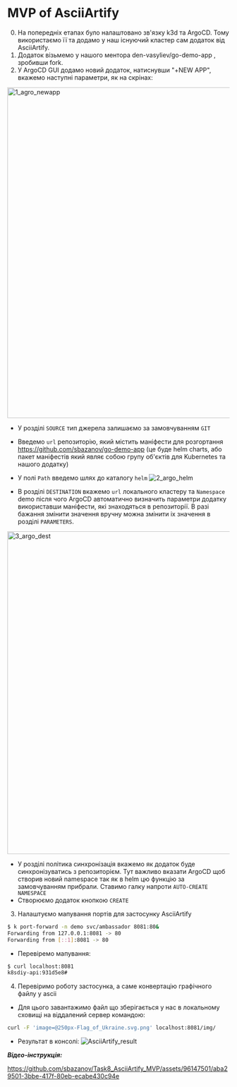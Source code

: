 # MVP of AsciiArtify

0. На попередніх етапах було налаштовано зв'язку k3d та ArgoCD. Тому використаємо її та додамо у наш існуючий кластер сам додаток від AsciiArtify.
1. Додаток візьмемо у нашого ментора den-vasyliev/go-demo-app , зробивши fork.
2. У ArgoCD GUI додамо новий додаток, натиснувши "+NEW APP", вкажемо наступні параметри, як на скрінах: 
<img width="750" alt="1_agro_newapp" src="https://github.com/sbazanov/Task8_AsciiArtify_MVP/assets/96147501/15f9cdb3-bd29-4e2e-8a36-08af6273dc7a">

- У розділі `SOURCE` тип джерела залишаємо за замовчуванням `GIT`
- Введемо `url` репозиторію, який містить маніфести для розгортання https://github.com/sbazanov/go-demo-app (це буде helm charts, або пакет маніфестів який являє собою групу об'єктів для Kubernetes та нашого додатку)
- У полі `Path` введемо шлях до каталогу `helm`
![2_argo_helm](https://github.com/sbazanov/Task8_AsciiArtify_MVP/assets/96147501/242e5c5f-0a8f-4a60-af67-83a183bd7477)

- В розділі `DESTINATION` вкажемо `url` локального кластеру та `Namespace` demo після чого ArgoCD автоматично визначить параметри додатку використавши маніфести, які знаходяться в репозиторії. В разі бажання змінити значення вручну можна змінити іх значення в розділі `PARAMETERS`. 
<img width="732" alt="3_argo_dest" src="https://github.com/sbazanov/Task8_AsciiArtify_MVP/assets/96147501/5aef44b7-b197-4c12-9372-84998c022100">

- У розділі політика синхронізація вкажемо як додаток буде синхронізуватись з репозиторієм. Тут важливо вказати ArgoCD щоб створив новий namespace так як в helm цю функцію за замовчуванням прибрали. Ставимо галку напроти `AUTO-CREATE NAMESPACE`   
- Створюємо додаток кнопкою `CREATE`

3. Налаштуємо мапування портів для застосунку AsciiArtify
```bash
$ k port-forward -n demo svc/ambassador 8081:80&
Forwarding from 127.0.0.1:8081 -> 80
Forwarding from [::1]:8081 -> 80
```
- Перевіремо мапування:  
```bash
$ curl localhost:8081
k8sdiy-api:931d5e8#       
```
4. Перевіримо роботу застосунка, а саме конвертацію графічного файлу у ascii 
- Для цього завантажимо файл що зберігається у нас в локальному сховищі на віддалений сервер командою:
```bash
curl -F 'image=@250px-Flag_of_Ukraine.svg.png' localhost:8081/img/
```
- Результат в консолі:
![AsciiArtify_result](https://github.com/sbazanov/Task8_AsciiArtify_MVP/assets/96147501/d7b788e0-9d18-4e33-85c7-e29bcc9248bc)

***Відео-інструкція:***

https://github.com/sbazanov/Task8_AsciiArtify_MVP/assets/96147501/aba29501-3bbe-417f-80eb-ecabe430c94e


  
    

